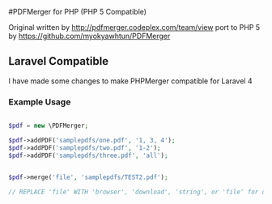 #PDFMerger for PHP (PHP 5 Compatible)

Original written by http://pdfmerger.codeplex.com/team/view port to PHP 5 by https://github.com/myokyawhtun/PDFMerger

## Laravel Compatible

I have made some changes to make PHPMerger compatible for Laravel 4

### Example Usage
```php

$pdf = new \PDFMerger;

$pdf->addPDF('samplepdfs/one.pdf', '1, 3, 4');
$pdf->addPDF('samplepdfs/two.pdf', '1-2');
$pdf->addPDF('samplepdfs/three.pdf', 'all');


$pdf->merge('file', 'samplepdfs/TEST2.pdf'); 
    
// REPLACE 'file' WITH 'browser', 'download', 'string', or 'file' for output options
```
